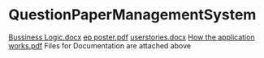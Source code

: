 # QuestionPaperManagementSystem
[Bussiness Logic.docx](https://github.com/danvisai/QuestionPaperManagementSystem/files/10010194/Bussiness.Logic.docx)
[ep poster.pdf](https://github.com/danvisai/QuestionPaperManagementSystem/files/10010198/ep.poster.pdf)
[userstories.docx](https://github.com/danvisai/QuestionPaperManagementSystem/files/10010200/userstories.docx)
[How the application works.pdf](https://github.com/danvisai/QuestionPaperManagementSystem/files/10010202/How.the.application.works.pdf)
Files for Documentation are attached above
